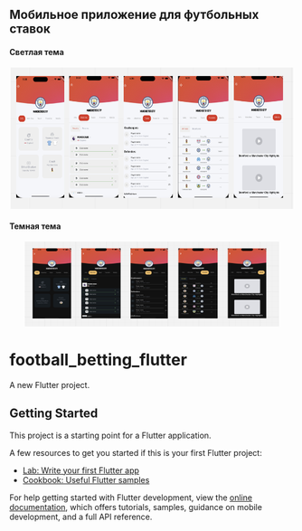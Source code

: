## Мобильное приложение для футбольных ставок

#### Светлая тема
<p align="center">
  <img width="500" height="250" src="assets/images/light.png">
</p>

#### Темная тема
<p align="center">
  <img width="450" height="150" src="assets/images/dark.png">
</p>


[//]: # (![Светлая тема]&#40;assets/images/light2.png&#41;)

[//]: # (![Светлая тема]&#40;assets/images/light3.png&#41;)

[//]: # (![Светлая тема]&#40;assets/images/light4.png&#41;)

[//]: # (![Светлая тема]&#40;assets/images/light5.png&#41;)


# football_betting_flutter

A new Flutter project.

## Getting Started

This project is a starting point for a Flutter application.

A few resources to get you started if this is your first Flutter project:

- [Lab: Write your first Flutter app](https://docs.flutter.dev/get-started/codelab)
- [Cookbook: Useful Flutter samples](https://docs.flutter.dev/cookbook)

For help getting started with Flutter development, view the
[online documentation](https://docs.flutter.dev/), which offers tutorials,
samples, guidance on mobile development, and a full API reference.
